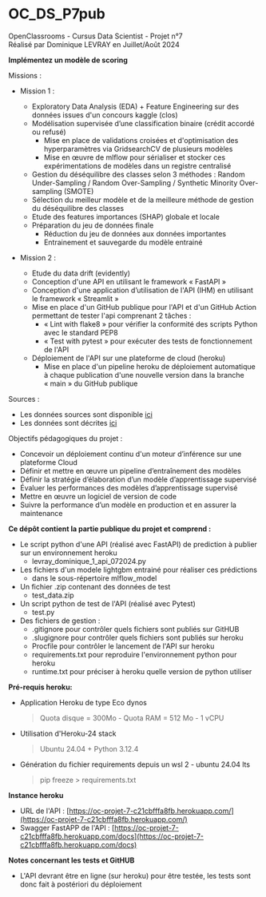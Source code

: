 # OC_DS_P7pub
OpenClassrooms - Cursus Data Scientist - Projet n°7<br>
Réalisé par Dominique LEVRAY en Juillet/Août 2024

**Implémentez un modèle de scoring**

Missions :
- Mission 1 :
    - Exploratory Data Analysis (EDA) + Feature Engineering sur des données issues d'un concours kaggle (clos)
    - Modélisation supervisée d’une classification binaire (crédit accordé ou refusé)
        - Mise en place de validations croisées et d'optimisation des hyperparamètres via GridsearchCV de plusieurs modèles
        - Mise en œuvre de mlflow pour sérialiser et stocker ces expérimentations de modèles dans un registre centralisé
    - Gestion du déséquilibre des classes selon 3 méthodes : Random Under-Sampling / Random Over-Sampling / Synthetic Minority Over-sampling (SMOTE)
    - Sélection du meilleur modèle et de la meilleure méthode de gestion du déséquilibre des classes
    - Etude des features importances (SHAP) globale et locale
    - Préparation du jeu de données finale
        - Réduction du jeu de données aux données importantes
        - Entrainement et sauvegarde du modèle entrainé

- Mission 2 :
    - Etude du data drift (evidently)
    - Conception d'une API en utilisant le framework « FastAPI »
    - Conception d'une application d’utilisation de l'API (IHM) en utilisant le framework « Streamlit »
    - Mise en place d'un GitHub publique pour l'API et d'un GitHub Action permettant de tester l'api comprenant 2 tâches :
        - « Lint with flake8 » pour vérifier la conformité des scripts Python avec le standard PEP8
        - « Test with pytest » pour exécuter des tests de fonctionnement de l'API
    - Déploiement de l'API sur une plateforme de cloud (heroku)
        - Mise en place d'un pipeline heroku de déploiement automatique à chaque publication d'une nouvelle version dans la branche « main » du GitHub publique


Sources :
- Les données sources sont disponible [ici](https://s3-eu-west-1.amazonaws.com/static.oc-static.com/prod/courses/files/Parcours_data_scientist/Projet+-+Impl%C3%A9menter+un+mod%C3%A8le+de+scoring/Projet+Mise+en+prod+-+home-credit-default-risk.zip)
- Les données sont décrites [ici](https://www.kaggle.com/c/home-credit-default-risk/data)


Objectifs pédagogiques du projet :

- Concevoir un déploiement continu d'un moteur d’inférence sur une plateforme Cloud
- Définir et mettre en œuvre un pipeline d’entraînement des modèles
- Définir la stratégie d’élaboration d’un modèle d’apprentissage supervisé
- Évaluer les performances des modèles d’apprentissage supervisé
- Mettre en œuvre un logiciel de version de code
- Suivre la performance d’un modèle en production et en assurer la maintenance


**Ce dépôt contient la partie publique du projet et comprend :**
- Le script python d'une API (réalisé avec FastAPI) de prediction à publier sur un environnement heroku
    - levray_dominique_1_api_072024.py
- Les fichiers d'un modele lightgbm entrainé pour réaliser ces prédictions
    - dans le sous-répertoire mlflow_model
- Un fichier .zip contenant des données de test
    - test_data.zip
- Un script python de test de l'API (réalisé avec Pytest)
    - test.py
- Des fichiers de gestion :
    - .gitignore pour contrôler quels fichiers sont publiés sur GitHUB
    - .slugignore pour contrôler quels fichiers sont publiés sur heroku
    - Procfile pour contrôler le lancement de l'API sur heroku
    - requirements.txt pour reproduire l'environnement python pour heroku
    - runtime.txt pour préciser à heroku quelle version de python utiliser

**Pré-requis heroku:**
- Application Heroku de type Eco dynos
    > Quota disque = 300Mo - Quota RAM = 512 Mo - 1 vCPU
- Utilisation d'Heroku-24 stack
    > Ubuntu 24.04 + Python 3.12.4
- Génération du fichier requirements depuis un wsl 2 - ubuntu 24.04 lts
    > pip freeze > requirements.txt

**Instance heroku**
- URL de l'API : [https://oc-projet-7-c21cbfffa8fb.herokuapp.com/](https://oc-projet-7-c21cbfffa8fb.herokuapp.com/)
- Swagger FastAPP de l'API : [https://oc-projet-7-c21cbfffa8fb.herokuapp.com/docs](https://oc-projet-7-c21cbfffa8fb.herokuapp.com/docs)

**Notes concernant les tests et GitHUB**
- L'API devrant être en ligne (sur heroku) pour être testée, les tests sont donc fait à postériori du déploiement